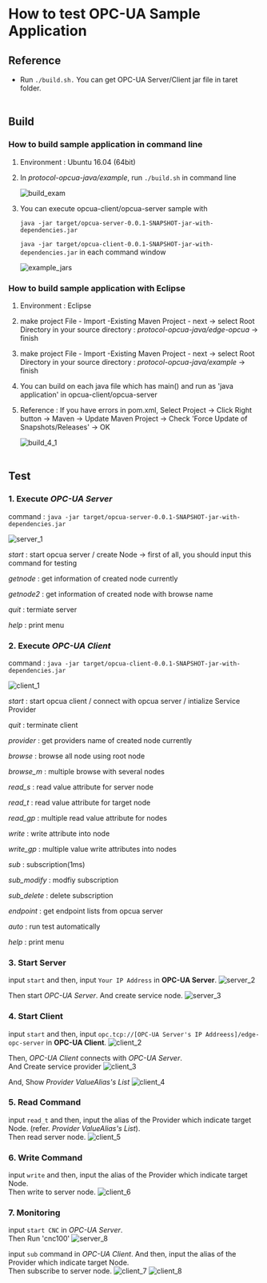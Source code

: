 # How to test OPC-UA Sample Application

## Reference

- Run `./build.sh.`
  You can get OPC-UA Server/Client jar file in taret folder.
<br></br>
## Build
### How to build sample application in command line

1. Environment : Ubuntu 16.04 (64bit)

2. In *protocol-opcua-java/example*, run `./build.sh` in command line

   ![build_exam](../documents/readme_images/build_exam.png)

3. You can execute opcua-client/opcua-server sample with
   
   `java -jar target/opcua-server-0.0.1-SNAPSHOT-jar-with-dependencies.jar`
   
   `java -jar target/opcua-client-0.0.1-SNAPSHOT-jar-with-dependencies.jar` in each command window

   ![example_jars](../documents/readme_images/example_jars.png)

### How to build sample application with Eclipse

1. Environment : Eclipse

2. make project
   File - Import -Existing Maven Project - next
     -> select Root Directory in your source directory : *protocol-opcua-java/edge-opcua*
     -> finish

3. make project
   File - Import -Existing Maven Project - next
     -> select Root Directory in your source directory : *protocol-opcua-java/example*
     -> finish

4. You can build on each java file which has main() and run as 'java application' in opcua-client/opcua-server

5. Reference : If you have errors in pom.xml, Select Project -> Click Right button 
                  -> Maven -> Update Maven Project -> Check 'Force Update of Snapshots/Releases' -> OK

   ![build_4_1](../documents/readme_images/build_4_1.png)
<br></br>
## Test

### 1. Execute *OPC-UA Server* <br>
   command : `java -jar target/opcua-server-0.0.1-SNAPSHOT-jar-with-dependencies.jar`
   
   ![server_1](../documents/readme_images/server_1.png)

   *start* : start opcua server / create Node  -> first of all, you should input this command for testing

   *getnode* : get information of created node currently

   *getnode2* : get information of created node with browse name

   *quit* : termiate server

   *help* : print menu
<br>
### 2. Execute *OPC-UA Client* <br>
   command : `java -jar target/opcua-client-0.0.1-SNAPSHOT-jar-with-dependencies.jar`

   ![client_1](../documents/readme_images/client_1.png)

   *start* : start opcua client / connect with opcua server / intialize Service Provider

   *quit* : terminate client

   *provider* : get  providers name of created node currently

   *browse* : browse all node using root node

   *browse_m* : multiple browse with several nodes

   *read_s* : read value attribute for server node

   *read_t* : read value attribute for target node

   *read_gp* : multiple read value attribute for nodes

   *write* : write attribute into node

   *write_gp* : multiple value write attributes into nodes

   *sub* : subscription(1ms)

   *sub_modify* : modfiy subscription

   *sub_delete* : delete subscription

   *endpoint* : get endpoint lists from opcua server

   *auto* : run test automatically

   *help* : print menu
<br>
### 3. Start Server <br>
   input `start` and then, input `Your IP Address` in **OPC-UA Server**.
   ![server_2](../documents/readme_images/server_2.PNG)
   
   Then start *OPC-UA Server*. And create service node.
   ![server_3](../documents/readme_images/server_3.PNG)
<br>
### 4. Start Client <br>
   input `start` and then, input `opc.tcp://[OPC-UA Server's IP Addreess]/edge-opc-server` in **OPC-UA Client**.
   ![client_2](../documents/readme_images/client_2.PNG)
   
   Then, *OPC-UA Client* connects with *OPC-UA Server*. <br>
   And Create service provider
   ![client_3](../documents/readme_images/client_3.PNG)
   
   And, Show *Provider ValueAlias's List*
   ![client_4](../documents/readme_images/client_4.PNG)
<br>
### 5. Read Command<br>
   input `read_t` and then, input the alias of the Provider which indicate target Node. (refer. *Provider ValueAlias's List*).<br>
   Then read server node. 
   ![client_5](../documents/readme_images/client_5.PNG)
<br>     
### 6. Write Command<br>
   input `write` and then, input the alias of the Provider which indicate target Node.<br>
   Then write to server node. 
   ![client_6](../documents/readme_images/client_6.PNG)
<br>     
### 7. Monitoring <br>
   input `start CNC` in *OPC-UA Server*.<br>
   Then Run 'cnc100'
   ![server_8](../documents/readme_images/server_8.PNG)
   
   input `sub` command in *OPC-UA Client*. And then, input the alias of the Provider which indicate target Node.<br>
   Then subscribe to server node.
   ![client_7](../documents/readme_images/client_7.PNG)
   ![client_8](../documents/readme_images/client_8.PNG)



